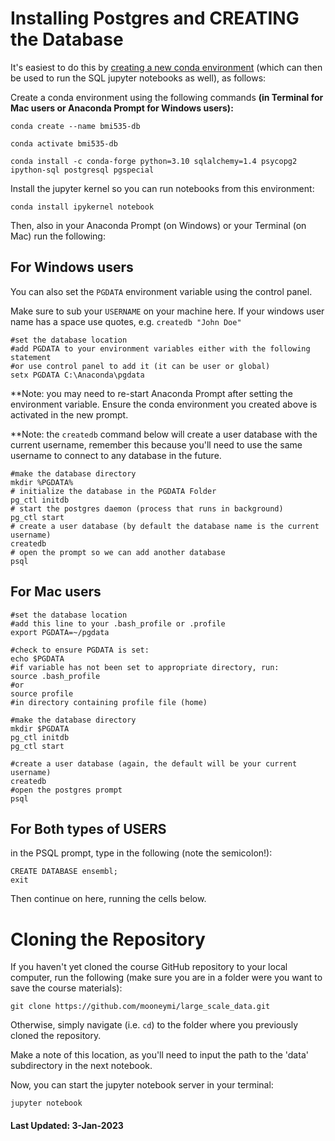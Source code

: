 # Installing Postgres and CREATING the Database

It's easiest to do this by [creating a new conda environment](https://docs.conda.io/projects/conda/en/latest/user-guide/tasks/manage-environments.html) (which can then be used to run the SQL jupyter notebooks as well), as follows: 

Create a conda environment using the following commands **(in Terminal for Mac users or Anaconda Prompt for Windows users):** 

    conda create --name bmi535-db

    conda activate bmi535-db

    conda install -c conda-forge python=3.10 sqlalchemy=1.4 psycopg2 ipython-sql postgresql pgspecial

Install the jupyter kernel so you can run notebooks from this environment: 

    conda install ipykernel notebook

Then, also in your Anaconda Prompt (on Windows) or your Terminal (on Mac) run the following:

## For Windows users

You can also set the `PGDATA` environment variable using the control panel. 

Make sure to sub your `USERNAME` on your machine here. If your windows user name has a space use quotes, e.g. `createdb "John Doe"`

```
#set the database location
#add PGDATA to your environment variables either with the following statement
#or use control panel to add it (it can be user or global)
setx PGDATA C:\Anaconda\pgdata

```
**Note: you may need to re-start Anaconda Prompt after setting the environment variable. Ensure the conda environment you created above is activated in the new prompt. 

**Note: the `createdb` command below will create a user database with the current username, remember this because you'll need to use the same username to connect to any database in the future.

```
#make the database directory
mkdir %PGDATA%
# initialize the database in the PGDATA Folder
pg_ctl initdb
# start the postgres daemon (process that runs in background)
pg_ctl start
# create a user database (by default the database name is the current username)
createdb
# open the prompt so we can add another database
psql
```

## For Mac users

```
#set the database location
#add this line to your .bash_profile or .profile
export PGDATA=~/pgdata

#check to ensure PGDATA is set: 
echo $PGDATA 
#if variable has not been set to appropriate directory, run: 
source .bash_profile
#or
source profile
#in directory containing profile file (home) 

#make the database directory
mkdir $PGDATA
pg_ctl initdb
pg_ctl start

#create a user database (again, the default will be your current username)
createdb
#open the postgres prompt
psql 
```

## For Both types of USERS

in the PSQL prompt, type in the following (note the semicolon!):

```
CREATE DATABASE ensembl;
exit
```

Then continue on here, running the cells below. 

# Cloning the Repository

If you haven't yet cloned the course GitHub repository to your local computer, run the following (make sure you are in a folder were you want to save the course materials): 

    git clone https://github.com/mooneymi/large_scale_data.git

Otherwise, simply navigate (i.e. `cd`) to the folder where you previously cloned the repository. 

Make a note of this location, as you'll need to input the path to the 'data' subdirectory in the next notebook.

Now, you can start the jupyter notebook server in your terminal:

    jupyter notebook

#### Last Updated: 3-Jan-2023
